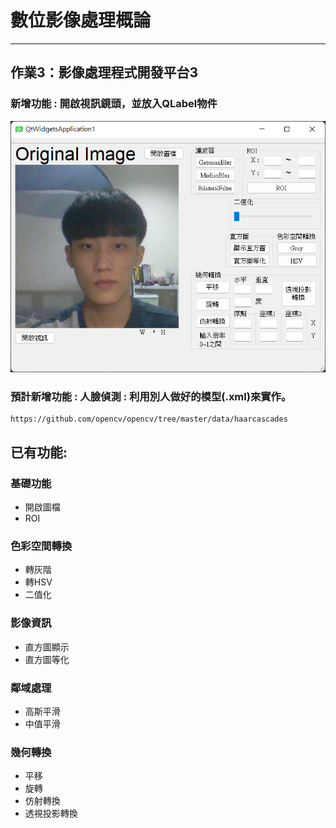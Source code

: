 # **數位影像處理概論**
---
## 作業3：影像處理程式開發平台3
### 新增功能 : 開啟視訊鏡頭，並放入QLabel物件
![圖示](4a8k0098.png)
### 預計新增功能 : 人臉偵測 : 利用別人做好的模型(.xml)來實作。
    https://github.com/opencv/opencv/tree/master/data/haarcascades
## 已有功能:
### 基礎功能
* 開啟圖檔
* ROI
### 色彩空間轉換
* 轉灰階
* 轉HSV
* 二值化
### 影像資訊
* 直方圖顯示
* 直方圖等化
### 鄰域處理
* 高斯平滑
* 中值平滑
### 幾何轉換
* 平移
* 旋轉
* 仿射轉換
* 透視投影轉換
